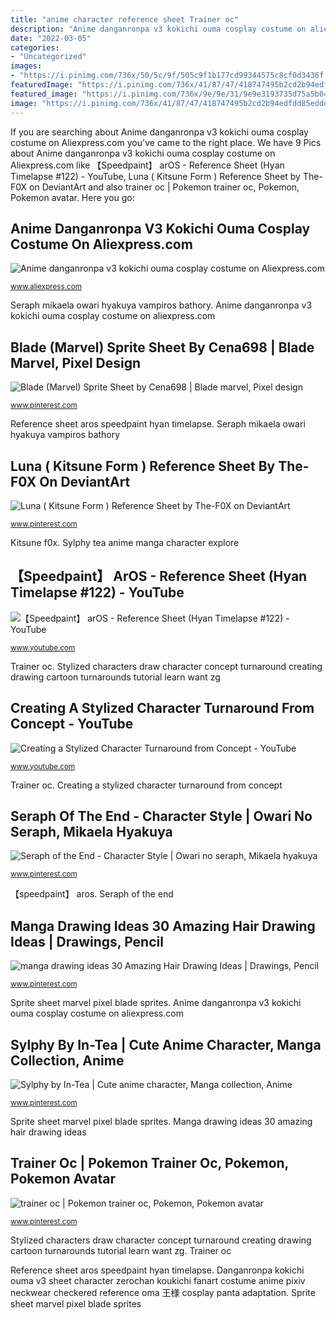 ```yaml
---
title: "anime character reference sheet Trainer oc"
description: "Anime danganronpa v3 kokichi ouma cosplay costume on aliexpress.com"
date: "2022-03-05"
categories:
- "Uncategorized"
images:
- "https://i.pinimg.com/736x/50/5c/9f/505c9f1b177cd99344575c8cf0d3436f.jpg"
featuredImage: "https://i.pinimg.com/736x/41/87/47/418747495b2cd2b94edfdd85edddd4d9.jpg"
featured_image: "https://i.pinimg.com/736x/9e/9e/31/9e9e3193735d75a5b04afb0dd9527387--cosplay-wigs-anime-cosplay.jpg"
image: "https://i.pinimg.com/736x/41/87/47/418747495b2cd2b94edfdd85edddd4d9.jpg"
---
```


If you are searching about Anime danganronpa v3 kokichi ouma cosplay costume on Aliexpress.com you've came to the right place. We have 9 Pics about Anime danganronpa v3 kokichi ouma cosplay costume on Aliexpress.com like 【Speedpaint】 arOS - Reference Sheet (Hyan Timelapse #122) - YouTube, Luna ( Kitsune Form ) Reference Sheet by The-F0X on DeviantArt and also trainer oc | Pokemon trainer oc, Pokemon, Pokemon avatar. Here you go:

## Anime Danganronpa V3 Kokichi Ouma Cosplay Costume On Aliexpress.com

![Anime danganronpa v3 kokichi ouma cosplay costume on Aliexpress.com](https://ae01.alicdn.com/kf/HTB1VdPIciMnBKNjSZFzq6A_qVXaq/Anime-danganronpa-v3-kokichi-ouma-cosplay-costume.jpg "Sylphy tea anime manga character explore")

<small>www.aliexpress.com</small>

Seraph mikaela owari hyakuya vampiros bathory. Anime danganronpa v3 kokichi ouma cosplay costume on aliexpress.com

## Blade (Marvel) Sprite Sheet By Cena698 | Blade Marvel, Pixel Design

![Blade (Marvel) Sprite Sheet by Cena698 | Blade marvel, Pixel design](https://i.pinimg.com/736x/50/5c/9f/505c9f1b177cd99344575c8cf0d3436f.jpg "Blade (marvel) sprite sheet by cena698")

<small>www.pinterest.com</small>

Reference sheet aros speedpaint hyan timelapse. Seraph mikaela owari hyakuya vampiros bathory

## Luna ( Kitsune Form ) Reference Sheet By The-F0X On DeviantArt

![Luna ( Kitsune Form ) Reference Sheet by The-F0X on DeviantArt](https://i.pinimg.com/736x/20/e6/4f/20e64febcad1c214a72f0074f6839051.jpg "Danganronpa kokichi ouma v3 sheet character zerochan koukichi fanart costume anime pixiv neckwear checkered reference oma 王様 cosplay panta adaptation")

<small>www.pinterest.com</small>

Kitsune f0x. Sylphy tea anime manga character explore

## 【Speedpaint】 ArOS - Reference Sheet (Hyan Timelapse #122) - YouTube

![【Speedpaint】 arOS - Reference Sheet (Hyan Timelapse #122) - YouTube](https://i.ytimg.com/vi/T9BuYoHG2NY/maxresdefault.jpg "Seraph mikaela owari hyakuya vampiros bathory")

<small>www.youtube.com</small>

Trainer oc. Stylized characters draw character concept turnaround creating drawing cartoon turnarounds tutorial learn want zg

## Creating A Stylized Character Turnaround From Concept - YouTube

![Creating a Stylized Character Turnaround from Concept - YouTube](http://i.ytimg.com/vi/zg_i3NAA2CQ/maxresdefault.jpg "Danganronpa kokichi ouma v3 sheet character zerochan koukichi fanart costume anime pixiv neckwear checkered reference oma 王様 cosplay panta adaptation")

<small>www.youtube.com</small>

Trainer oc. Creating a stylized character turnaround from concept

## Seraph Of The End - Character Style | Owari No Seraph, Mikaela Hyakuya

![Seraph of the End - Character Style | Owari no seraph, Mikaela hyakuya](https://i.pinimg.com/736x/9e/9e/31/9e9e3193735d75a5b04afb0dd9527387--cosplay-wigs-anime-cosplay.jpg "Creating a stylized character turnaround from concept")

<small>www.pinterest.com</small>

【speedpaint】 aros. Seraph of the end

## Manga Drawing Ideas 30 Amazing Hair Drawing Ideas | Drawings, Pencil

![manga drawing ideas 30 Amazing Hair Drawing Ideas | Drawings, Pencil](https://i.pinimg.com/736x/41/87/47/418747495b2cd2b94edfdd85edddd4d9.jpg "Reference sheet aros speedpaint hyan timelapse")

<small>www.pinterest.com</small>

Sprite sheet marvel pixel blade sprites. Anime danganronpa v3 kokichi ouma cosplay costume on aliexpress.com

## Sylphy By In-Tea | Cute Anime Character, Manga Collection, Anime

![Sylphy by In-Tea | Cute anime character, Manga collection, Anime](https://i.pinimg.com/736x/da/de/00/dade00c4c72655d9fbc3c3efb9e51ac3--tea.jpg "Trainer oc")

<small>www.pinterest.com</small>

Sprite sheet marvel pixel blade sprites. Manga drawing ideas 30 amazing hair drawing ideas

## Trainer Oc | Pokemon Trainer Oc, Pokemon, Pokemon Avatar

![trainer oc | Pokemon trainer oc, Pokemon, Pokemon avatar](https://i.pinimg.com/736x/2f/2a/bc/2f2abc5870f500b1b127d5bdb90cf97b.jpg "Seraph of the end")

<small>www.pinterest.com</small>

Stylized characters draw character concept turnaround creating drawing cartoon turnarounds tutorial learn want zg. Trainer oc

Reference sheet aros speedpaint hyan timelapse. Danganronpa kokichi ouma v3 sheet character zerochan koukichi fanart costume anime pixiv neckwear checkered reference oma 王様 cosplay panta adaptation. Sprite sheet marvel pixel blade sprites
